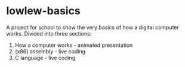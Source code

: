 # lowlew-basics
A project for school to show the very basics of how a digital computer works.
Divided into three sections:
1. How a computer works - animated presentation
2. (x86) assembly - live coding
3. C language - live coding
